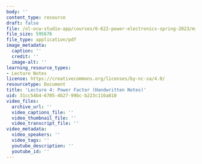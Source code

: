 ```yaml
---
body: ''
content_type: resource
draft: false
file: /ol-ocw-studio-app/courses/6-622-power-electronics-spring-2023/mit6_622_s23_lec04_hand.pdf
file_size: 595676
file_type: application/pdf
image_metadata:
  caption: ''
  credit: ''
  image-alt: ''
learning_resource_types:
- Lecture Notes
license: https://creativecommons.org/licenses/by-nc-sa/4.0/
resourcetype: Document
title: 'Lecture 4: Power Factor (Handwritten Notes)'
uid: 31cc54b4-6705-4b27-99bc-b223c116a810
video_files:
  archive_url: ''
  video_captions_file: ''
  video_thumbnail_file: ''
  video_transcript_file: ''
video_metadata:
  video_speakers: ''
  video_tags: ''
  youtube_description: ''
  youtube_id: ''
---
```


